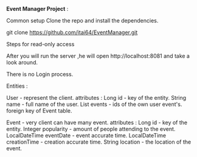 **Event Manager Project** : 

Common setup
Clone the repo and install the dependencies.

git clone https://github.com/itai64/EventManager.git

Steps for read-only access

After you will run the server ,he will open http://localhost:8081 and take a look around.

There is no Login process. 

Entities : 

User - represent the client. 
attributes :
Long id - key of the entity.
String name - full name of the user.
List<Long> events - ids of the own user event's. foreign key of Event table.

Event - very client can have many event.
attributes :
Long id - key of the entity.
Integer popularity - amount of people attending to the event.
LocalDateTime eventDate - event accurate time.
LocalDateTime creationTime - creation accurate time.
String location - the location of the event.
